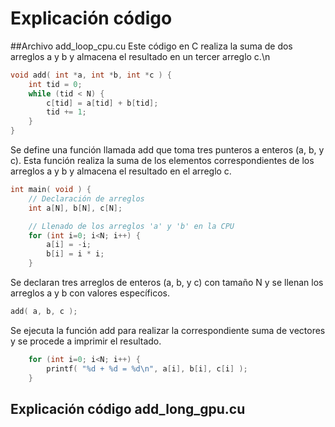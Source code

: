 # Explicación código

##Archivo add_loop_cpu.cu
Este código en C realiza la suma de dos arreglos a y b y almacena el resultado en un tercer arreglo c.\n
```c
void add( int *a, int *b, int *c ) {
    int tid = 0;
    while (tid < N) {
        c[tid] = a[tid] + b[tid];
        tid += 1;
    }
}
```
Se define una función llamada add que toma tres punteros a enteros (a, b, y c). Esta función realiza la suma de los elementos correspondientes de los arreglos a y b y almacena el resultado en el arreglo c.
```c
int main( void ) {
    // Declaración de arreglos
    int a[N], b[N], c[N];

    // Llenado de los arreglos 'a' y 'b' en la CPU
    for (int i=0; i<N; i++) {
        a[i] = -i;
        b[i] = i * i;
    }
```
Se declaran tres arreglos de enteros (a, b, y c) con tamaño N y se llenan los arreglos a y b con valores específicos.
```c
add( a, b, c );
```
Se ejecuta la función add para realizar la correspondiente suma de vectores y se procede a imprimir el resultado.
```c
    for (int i=0; i<N; i++) {
        printf( "%d + %d = %d\n", a[i], b[i], c[i] );
    }
```

## Explicación código add_long_gpu.cu
